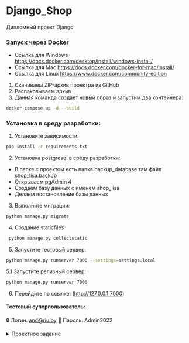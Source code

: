# Django_Shop
Дипломный проект Django
### Запуск через Docker 
* Ссылка для Windows https://docs.docker.com/desktop/install/windows-install/
* Ссылка для Mac https://docs.docker.com/docker-for-mac/install/
* Ссылка для Linux https://www.docker.com/community-edition
1. Скачиваем ZIP-архив проектра из GitHub
2. Распаковываем архив
3. Данная команда создает новый образ и запустим два контейнера:
```sh
docker-compose up -d --build
```

### Установка в среду разработки:

 1. Установите зависимости:
```sh
pip install -r requirements.txt
```
2. Установка postgresql в среду разработки:
  * В папке с проектом есть папка backup_database там файл shop_lisa.backup
  * Открываем pgAdmin 4 
  * Создаем базу данных с именем shop_lisa
  * Делаем востановление базы данных 

3. Выполните миграции:
```sh
python manage.py migrate
```
4. Создание staticfiles
 ```sh
  python manage.py collectstatic
 ```
5. Запустите тестовый сервер:
  ```sh
 python manage.py runserver 7000 --settings=settings.local
 ```
5.1 Запустите релизный сервер:
  ```sh
 python manage.py runserver 7000
 ```
6. Перейдите по ссылке: (http://127.0.0.1:7000)

#### Тестовый суперпользователь:
:lock: Логин: and@riu.by 
:key: Пароль: Admin2022

<details><summary>Проектное задание</summary> 

Разработать сайт интернет-магазина на Django v4.
Будет реализована клиентская часть сервиса и интерфейс администрирования.

### Описание клиентской части

Просмотр товара и добавление в корзину (рядом с каждым товаром будет кнопка добавления товара в корзину).

* Главная страница со статьями о подборке товаров и перечислением этих товаров.
* Страница категории товара со списком товаров.
* Страница товара с подробным описанием.
* Страница аутификации или регистрацией нового пользователя
  
Меню:

* Ссылка на главную страницу.
* Ссылки на разделы (разделы могут иметь иерархию).
* Ссылка на корзину. Кнопка очистки корзины.
* Кнопка входа/выхода в зависимости от статуса авторизации.

Корзина со списком выбранных товаров, привязанных к пользователю.
Кнопка заказа должна создавать заказ и очищать корзину.

Для входа использовать аутентификацию по адресу электронной почты :email:.
 
### Интерфейс администратора

* Редактирование разделов.
* Редактирование товаров.
* Редактирование статей на главной странице и привязывание к ним товаров,
  которые должны отображаться после нее.
* Просмотр списка заказов пользователей, отсортированных по дате создания,
    с указанием пользователя и количества товаров.
* Страница детализации заказа с просмотром списка заказанных товаров.
</details>
